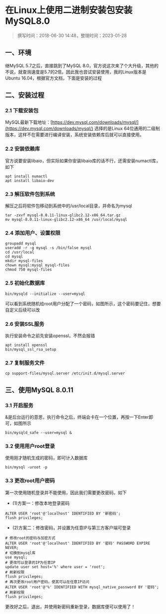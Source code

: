 # 在Linux上使用二进制安装包安装MySQL8.0

> 撰写时间：2018-06-30 14:48，整理时间：2023-01-28

## 一、环境

继MySQL 5.7之后，直接跳到了MySQL 8.0，官方说这次来了个大升级，其他的不说，就查询速度是5.7的2倍，因此我也尝试安装使用，我的Linux版本是 Ubuntu 16.04，根据官方文档，下面是安装的过程

## 二、安装过程

### 2.1 下载安装包

MySQL最新下载地址：[https://dev.mysql.com/downloads/mysql/](https://dev.mysql.com/downloads/mysql/)
选择的是Linux 64位通用的二级制版本，这样不在需要进行编译安装，系统安装依赖库后就可以直接使用。

### 2.2 安装依赖库

官方说要安装libaio，但实际如果你安装libaio库的话不行，还需安装numactl库，如下

```shell
apt install numactl
apt install libaio-dev
```

### 2.3 解压软件包到系统

解压之后将软件包移动到系统中的/usr/local目录，并命名为mysql

```shell
tar -zxvf mysql-8.0.11-linux-glibc2.12-x86_64.tar.gz
mv mysql-8.0.11-linux-glibc2.12-x86_64 /usr/local/mysql
```

### 2.4 添加用户、设置权限

```shell
groupadd mysql
useradd -r -g mysql -s /bin/false mysql
cd /usr/local
cd mysql
mkdir mysql-files
chown mysql:mysql mysql-files
chmod 750 mysql-files
```

### 2.5 初始化数据库

```shell
bin/mysqld --initialize --user=mysql
```

可以看到系统随机给root用户分配了一个密码，如图所示，这个密码要记住，想要自定义后续可以改

### 2.6 安装SSL服务

执行安装命令之前先安装openssl，不然会报错

```shell
apt install openssl
bin/mysql_ssl_rsa_setup
```

### 2.7 复制服务文件

```shell
cp support-files/mysql.server /etc/init.d/mysql.server
```

## 三、使用MySQL 8.0.11

### 3.1 开启服务

&是后台运行的意思，执行命令之后，终端会卡在一个位置，再按一下Enter即可，如图所示

```shell
bin/mysqld_safe --user=mysql &
```

### 3.2 使用用户root登录

使用刚才随机生成的密码，即可计入数据库

```shell
bin/mysql -uroot -p
```

### 3.3 更改root用户密码

第一次使用随机登录并不能使用，因此我们需要更改密码，如下

- (1)方案一：修改本地登录密码

```shell
ALTER USER 'root'@'localhost' IDENTIFIED BY '新密码';
flush privileges;
```

- (2)方案二：修改密码，并设置为任意IP与第三方客户端可登录

```shell
# 修改root的密码与加密方式
ALTER USER 'root'@'localhost' IDENTIFIED BY '密码' PASSWORD EXPIRE NEVER;
# 切换到mysql库
use mysql;
# 更改可以登录的IP为任意IP
update user set host='%' where user = 'root';
# 刷新权限
flush privileges;
# 再次更改root用户密码，使其可以在任意IP访问
ALTER USER 'root'@'%' IDENTIFIED WITH mysql_native_password BY '密码';
# 刷新权限
flush privileges;
```

更改好之后，退出，并使用新密码重新登录，数据库便可以使用了！
